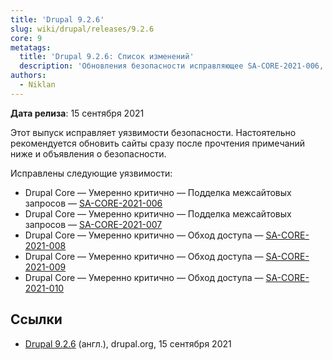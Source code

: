 ```yaml
---
title: 'Drupal 9.2.6'
slug: wiki/drupal/releases/9.2.6
core: 9
metatags:
  title: 'Drupal 9.2.6: Список изменений'
  description: 'Обновления безопасности исправляющее SA-CORE-2021-006, SA-CORE-2021-007, SA-CORE-2021-008, SA-CORE-2021-009, SA-CORE-2021-010.'
authors:
  - Niklan
---
```


**Дата релиза**: 15 сентября 2021

Этот выпуск исправляет уязвимости безопасности. Настоятельно рекомендуется обновить сайты сразу после прочтения примечаний ниже и объявления о безопасности.

Исправлены следующие уязвимости:

- Drupal Core — Умеренно критично — Подделка межсайтовых запросов — [SA-CORE-2021-006](../../../../security/sa-core/2021-006/index.md)
- Drupal Core — Умеренно критично — Подделка межсайтовых запросов — [SA-CORE-2021-007](../../../../security/sa-core/2021-007/index.md)
- Drupal Core — Умеренно критично — Обход доступа — [SA-CORE-2021-008](../../../../security/sa-core/2021-008/index.md)
- Drupal Core — Умеренно критично — Обход доступа — [SA-CORE-2021-009](../../../../security/sa-core/2021-009/index.md)
- Drupal Core — Умеренно критично — Обход доступа — [SA-CORE-2021-010](../../../../security/sa-core/2021-010/index.md)

## Ссылки

- [Drupal 9.2.6](https://www.drupal.org/project/drupal/releases/9.2.6) (англ.), drupal.org, 15 сентября 2021
